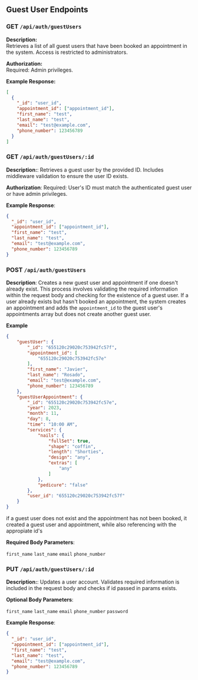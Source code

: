 ## Guest User Endpoints

### GET `/api/auth/guestUsers`

**Description:**  
Retrieves a list of all guest users that have been booked an appointment in the system. Access is restricted to administrators.

**Authorization:**  
Required: Admin privileges.

**Example Response:**

```json
[
  {
    "_id": "user_id",
    "appointment_id": ["appointment_id"],
    "first_name": "test",
    "last_name": "test",
    "email": "test@example.com",
    "phone_number": 123456789
  }
]
```

### GET `/api/auth/guestUsers/:id`

**Description:**:
  Retrieves a guest user by the provided ID. Includes middleware validation to ensure the user ID exists.

**Authorization**:
  Required: User's ID must match the authenticated guest user or have admin privileges.

**Example Response**:

```json
{
  "_id": "user_id",
  "appointment_id": ["appointment_id"],
  "first_name": "test",
  "last_name": "test",
  "email": "test@example.com",
  "phone_number": 123456789
}
```

### POST `/api/auth/guestUsers`

**Description**:
Creates a new guest user and appointment if one doesn't already exist. This process involves validating the required information within the request body and checking for the existence of a guest user. If a user already exists but hasn't booked an appointment, the system creates an appointment and adds the `appointment_id` to the guest user's appointments array but does not create another guest user.

**Example**

```json
{
    "guestUser": {
        "_id": "655120c29020c753942fc57f",
        "appointment_id": [
            "655120c29020c753942fc57e"
        ],
        "first_name": "Javier",
        "last_name": "Rosado",
        "email": "test@example.com",
        "phone_number": 123456789
    },
    "guestUserAppointment": {
        "_id": "655120c29020c753942fc57e",
        "year": 2023,
        "month": 11,
        "day": 8,
        "time": "10:00 AM",
        "services": {
            "nails": {
                "fullSet": true,
                "shape": "coffin",
                "length": "Shorties",
                "design": "any",
                "extras": [
                    "any"
                ]
            },
            "pedicure": "false"
        },
        "user_id": "655120c29020c753942fc57f"
    }
}
```

if a guest user does not exist and the appointment has not been booked, it created a guest user and appointment, while also referencing with the appropiate id's

**Required Body Parameters**:

  `first_name`
  `last_name`
  `email`
  `phone_number` 

### PUT `/api/auth/guestUsers/:id`

**Description:**:
Updates a user account. Validates required information is included in the request body and checks if id passed in params exists.

**Optional Body Parameters**:

    
  `first_name`
  `last_name`
  `email`
  `phone_number` 
  `password`

**Example Response**:

```json
{
  "_id": "user_id",
  "appointment_id": ["appointment_id"],
  "first_name": "test",
  "last_name": "test",
  "email": "test@example.com",
  "phone_number": 123456789
}
```
